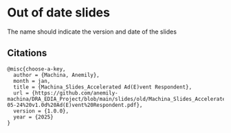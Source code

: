 # Out of date slides

The name should indicate the version and date of the slides

## Citations

```
@misc{choose-a-key,
  author = {Machina, Anemily},
  month = jan,
  title = {Machina_Slides_Accelerated Ad(E)vent Respondent},
  url = {https://github.com/anemily-machina/DRA_EDIA_Project/blob/main/slides/old/Machina_Slides_Accelerated%20Ad(E)vent%20Respondent%202024-05-24%20v1.0d%20Ad(E)vent%20Respondent.pdf},
  version = {1.0.0},
  year = {2025}
}
```
